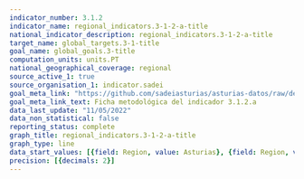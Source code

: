 ```yaml
---
indicator_number: 3.1.2
indicator_name: regional_indicators.3-1-2-a-title
national_indicator_description: regional_indicators.3-1-2-a-title
target_name: global_targets.3-1-title
goal_name: global_goals.3-title
computation_units: units.PT
national_geographical_coverage: regional
source_active_1: true
source_organisation_1: indicator.sadei
goal_meta_link: "https://github.com/sadeiasturias/asturias-datos/raw/develop/descargas/metodologia/3.1.2.a.pdf"
goal_meta_link_text: Ficha metodológica del indicador 3.1.2.a
data_last_update: "11/05/2022"
data_non_statistical: false
reporting_status: complete
graph_title: regional_indicators.3-1-2-a-title
graph_type: line
data_start_values: [{field: Region, value: Asturias}, {field: Region, value: España}]
precision: [{decimals: 2}]
---
```

